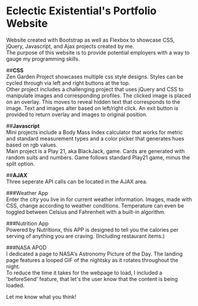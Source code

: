# Eclectic Existential's Portfolio Website

Website created with Bootstrap as well as Flexbox to showcase CSS, jQuery, Javascript, and Ajax projects created by me.    
The purpose of this website is to provide potential employers with a way to gauge my programming skills.     

##__CSS__  
Zen Garden Project showcases multiple css style designs. Styles can be cycled through via left and right buttons at the top.  
Other project includes a challenging project that uses jQuery and CSS to manipulate images and corresponding profiles.
The clicked image is placed on an overlay. This moves to reveal hidden text that corresponds to the image. Text and images alter based on left/right click.
An exit button is provided to return overlay and images to original position.  

##__Javascript__  
Mini projects include a Body Mass Index calculator that works for metric and standard measurement types and a color picker that generates hues based on rgb values.  
Main project is a Play 21, aka BlackJack, game. Cards are generated with random suits and numbers. Game follows standard Play21 game, minus the split option.

##__AJAX__  
Three seperate API calls can be located in the AJAX area.  

###Weather App   
Enter the city you live in for current weather information. Images, made with CSS, change according to weather conditions.
Temperature can even be toggled between Celsius and Fahrenheit with a built-in algorithm.

###Nutrition App  
Powered by Nutritionx, this APP is designed to tell you the calories per serving of anything you are craving.    (Including restaurant items.)

###NASA APOD   
I dedicated a page to NASA's Astronomy Picture of the Day. The landing page features a looped GIF of the nightsky as it rotates throughout the night.   
To reduce the time it takes for the webpage to load, I included a 'beforeSend' feature, that let's the user know that the content is being loaded.   

Let me know what you think!
